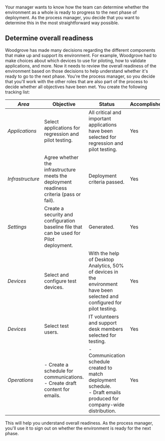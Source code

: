 
Your manager wants to know how the team can determine whether the environment as a whole is ready to progress to the next phase of deployment. As the process manager, you decide that you want to determine this in the most straightforward way possible.

## Determine overall readiness

Woodgrove has made many decisions regarding the different components that make up and support its environment. For example, Woodgrove had to make choices about which devices to use for piloting, how to validate applications, and more. Now it needs to review the overall readiness of the environment based on those decisions to help understand whether it's ready to go to the next phase. You're the process manager, so you decide that you'll work with the other roles that are also part of the process to decide whether all objectives have been met.  You create the following tracking list:

|*Area*  |Objective  |Status  |Accomplished  |
|---------|---------|---------|---------|
|*Applications*|Select applications for regression and pilot testing.|All critical and important applications have been selected for regression and pilot testing.|Yes|
|*Infrastructure*|Agree whether the infrastructure meets the deployment readiness criteria (pass or fail).|Deployment criteria passed.|Yes|
|*Settings*|Create a security and configuration baseline file that can be used for Pilot deployment.|Generated.|Yes|
|*Devices*|Select and configure test devices.|With the help of Desktop Analytics, 50% of devices in the environment have been selected and configured for pilot testing.|Yes|
|*Devices*|Select test users.|IT volunteers and support desk members selected for testing.|Yes|
|*Operations*|- Create a schedule for communications.<br/>- Create draft content for emails.|- Communication schedule created to match deployment schedule.<br/>- Draft emails produced for company-wide distribution.|Yes|

This will help you understand overall readiness. As the process manager, you'll use it to sign out on whether the environment is ready for the next phase.
